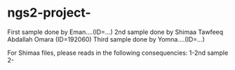 # ngs2-project-
First sample done by Eman....(ID=...)
2nd sample done by Shimaa Tawfeeq Abdallah Omara (ID=192060)
Third sample done by Yomna....(ID=...)


For Shimaa files, please reads in the following consequencies:
1-2nd sample
2-
